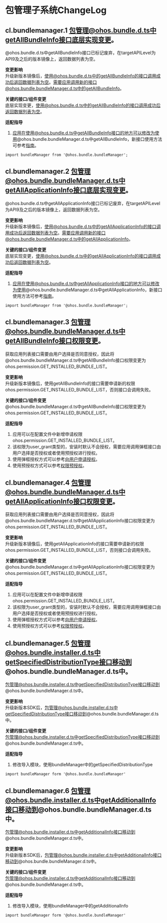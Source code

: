 # 包管理子系统ChangeLog
## cl.bundlemanager.1 包管理@ohos.bundle.d.ts中getAllBundleInfo接口底层实现变更。

@ohos.bundle.d.ts中getAllBundleInfo接口已标记废弃，在targetAPILevel为API9及之后的版本镜像上，返回数据列表为空。

**变更影响**<br>
升级新版本镜像后，使用@ohos.bundle.d.ts中的getAllBundleInfo的接口调用成功后返回数据列表为空。需要应用调用新的接口@ohos.bundle.bundleManager.d.ts中的getAllBundleInfo。

**关键的接口/组件变更**<br>
底层实现变更，使用@ohos.bundle.d.ts中的getAllBundleInfo的接口调用成功后返回数据列表为空。

**适配指导**<br>
1. 应用在使用@ohos.bundle.d.ts中getAllBundleInfo接口的地方可以修改为使用@ohos.bundle.bundleManager.d.ts中getAllBundleInfo，新接口使用方法可参考[指南](../../../application-dev/reference/apis/js-apis-bundleManager.md#bundlemanagergetallbundleinfo)。
```ets
import bundleManager from '@ohos.bundle.bundleManager';
```

## cl.bundlemanager.2 包管理@ohos.bundle.bundleManager.d.ts中getAllApplicationInfo接口底层实现变更。

@ohos.bundle.d.ts中getAllApplicationInfo接口已标记废弃，在targetAPILevel为API9及之后的版本镜像上，返回数据列表为空。

**变更影响**<br>
升级新版本镜像后，使用@ohos.bundle.d.ts中的getAllApplicationInfo的接口调用成功后返回数据列表为空。需要应用调用新的接口@ohos.bundle.bundleManager.d.ts中的getAllApplicationInfo。

**关键的接口/组件变更**<br>
底层实现变更，使用@ohos.bundle.d.ts中的getAllApplicationInfo的接口调用成功后返回数据列表为空。

**适配指导**<br>
1. 应用在使用@ohos.bundle.d.ts中getAllApplicationInfo接口的地方可以修改为使用@ohos.bundle.bundleManager.d.ts中getAllApplicationInfo，新接口使用方法可参考[指南](../../../application-dev/reference/apis/js-apis-bundleManager.md#bundlemanagergetallapplicationinfo)。
```ets
import bundleManager from '@ohos.bundle.bundleManager';
```

## cl.bundlemanager.3 包管理@ohos.bundle.bundleManager.d.ts中getAllBundleInfo接口权限变更。

获取应用列表接口需要由用户选择是否同意授权，因此将
@ohos.bundle.bundleManager.d.ts中getAllBundleInfo接口权限变更为ohos.permission.GET_INSTALLED_BUNDLE_LIST。

**变更影响**<br>
升级新版本镜像后，使用getAllBundleInfo的接口需要申请新的权限ohos.permission.GET_INSTALLED_BUNDLE_LIST，否则接口会调用失败。

**关键的接口/组件变更**<br>
@ohos.bundle.bundleManager.d.ts中getAllBundleInfo接口权限变更为ohos.permission.GET_INSTALLED_BUNDLE_LIST。

**适配指导**<br>
1. 应用可以在配置文件中新增申请权限ohos.permission.GET_INSTALLED_BUNDLE_LIST。
2. 该权限为user_grant类型的，安装时默认不会授权，需要应用调用弹框接口由用户选择是否授权或者使用预授权进行授权。
3. 使用弹框授权方式可以参考[向用户申请授权](../../../application-dev/security/accesstoken-guidelines.md#向用户申请授权)。
4. 使用预授权方式可以参考[权限预授权](../../../application-dev/security/accesstoken-guidelines.md#user_grant权限预授权)。

## cl.bundlemanager.4 包管理@ohos.bundle.bundleManager.d.ts中getAllApplicationInfo接口权限变更。

获取应用列表接口需要由用户选择是否同意授权，因此将
@ohos.bundle.bundleManager.d.ts中getAllApplicationInfo接口权限变更为ohos.permission.GET_INSTALLED_BUNDLE_LIST。

**变更影响**<br>
升级新版本镜像后，使用getAllApplicationInfo的接口需要申请新的权限ohos.permission.GET_INSTALLED_BUNDLE_LIST，否则接口会调用失败。

**关键的接口/组件变更**<br>
@ohos.bundle.bundleManager.d.ts中getAllApplicationInfo接口权限变更为ohos.permission.GET_INSTALLED_BUNDLE_LIST。

**适配指导**<br>
1. 应用可以在配置文件中新增申请权限ohos.permission.GET_INSTALLED_BUNDLE_LIST。
2. 该权限为user_grant类型的，安装时默认不会授权，需要应用调用弹框接口由用户选择是否授权或者使用预授权进行授权。
3. 使用弹框授权方式可以参考[向用户申请授权](../../../application-dev/security/accesstoken-guidelines.md#向用户申请授权)。
4. 使用预授权方式可以参考[权限预授权](../../../application-dev/security/accesstoken-guidelines.md#user_grant权限预授权)。

## cl.bundlemanager.5 包管理@ohos.bundle.installer.d.ts中getSpecifiedDistributionType接口移动到@ohos.bundle.bundleManager.d.ts中。

包管理@ohos.bundle.installer.d.ts中getSpecifiedDistributionType接口移动到@ohos.bundle.bundleManager.d.ts中。

**变更影响**<br>
升级新版本SDK后，包管理@ohos.bundle.installer.d.ts中getSpecifiedDistributionType接口移动到@ohos.bundle.bundleManager.d.ts中。

**关键的接口/组件变更**<br>
包管理@ohos.bundle.installer.d.ts中getSpecifiedDistributionType接口移动到@ohos.bundle.bundleManager.d.ts中。

**适配指导**<br>
1. 修改导入模块，使用bundleManager中的getSpecifiedDistributionType
```ets
import bundleManager form '@ohos.bundle.bundleManager'
```

## cl.bundlemanager.6 包管理@ohos.bundle.installer.d.ts中getAdditionalInfo接口移动到@ohos.bundle.bundleManager.d.ts中。

包管理@ohos.bundle.installer.d.ts中getAdditionalInfo接口移动到@ohos.bundle.bundleManager.d.ts中。

**变更影响**<br>
升级新版本SDK后，包管理@ohos.bundle.installer.d.ts中getAdditionalInfo接口移动到@ohos.bundle.bundleManager.d.ts中。

**关键的接口/组件变更**<br>
包管理@ohos.bundle.installer.d.ts中getAdditionalInfo接口移动到@ohos.bundle.bundleManager.d.ts中。

**适配指导**<br>
1. 修改导入模块，使用bundleManager中的getAdditionalInfo
```ets
import bundleManager form '@ohos.bundle.bundleManager'
```